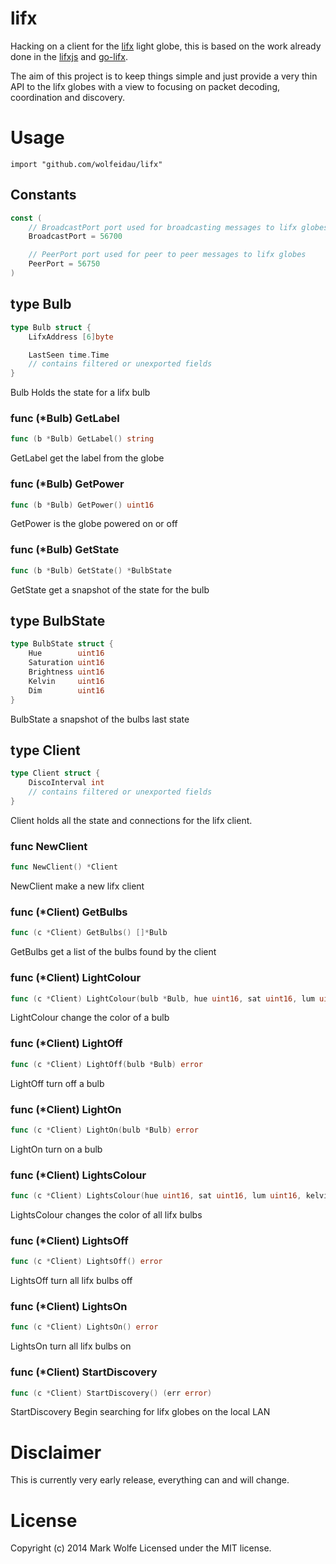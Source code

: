 # lifx 

Hacking on a client for the [lifx](http://lifx.co) light globe, this is based on the work already done in the [lifxjs](https://github.com/magicmonkey/lifxjs) and [go-lifx](https://github.com/bjeanes/go-lifx).

The aim of this project is to keep things simple and just provide a very thin API to the lifx globes with a view to focusing on packet decoding, coordination and discovery.

# Usage

    import "github.com/wolfeidau/lifx"

## Constants
``` go
const (
    // BroadcastPort port used for broadcasting messages to lifx globes
    BroadcastPort = 56700

    // PeerPort port used for peer to peer messages to lifx globes
    PeerPort = 56750
)
```

## type Bulb
``` go
type Bulb struct {
    LifxAddress [6]byte

    LastSeen time.Time
    // contains filtered or unexported fields
}
```
Bulb Holds the state for a lifx bulb

### func (\*Bulb) GetLabel
``` go
func (b *Bulb) GetLabel() string
```
GetLabel get the label from the globe

### func (\*Bulb) GetPower
``` go
func (b *Bulb) GetPower() uint16
```
GetPower is the globe powered on or off

### func (\*Bulb) GetState
``` go
func (b *Bulb) GetState() *BulbState
```
GetState get a snapshot of the state for the bulb

## type BulbState
``` go
type BulbState struct {
    Hue        uint16
    Saturation uint16
    Brightness uint16
    Kelvin     uint16
    Dim        uint16
}
```
BulbState a snapshot of the bulbs last state

## type Client
``` go
type Client struct {
    DiscoInterval int
    // contains filtered or unexported fields
}
```
Client holds all the state and connections for the lifx client.

### func NewClient
``` go
func NewClient() *Client
```
NewClient make a new lifx client




### func (\*Client) GetBulbs
``` go
func (c *Client) GetBulbs() []*Bulb
```
GetBulbs get a list of the bulbs found by the client



### func (\*Client) LightColour
``` go
func (c *Client) LightColour(bulb *Bulb, hue uint16, sat uint16, lum uint16, kelvin uint16, timing uint32) error
```
LightColour change the color of a bulb



### func (\*Client) LightOff
``` go
func (c *Client) LightOff(bulb *Bulb) error
```
LightOff turn off a bulb



### func (\*Client) LightOn
``` go
func (c *Client) LightOn(bulb *Bulb) error
```
LightOn turn on a bulb



### func (\*Client) LightsColour
``` go
func (c *Client) LightsColour(hue uint16, sat uint16, lum uint16, kelvin uint16, timing uint32) error
```
LightsColour changes the color of all lifx bulbs



### func (\*Client) LightsOff
``` go
func (c *Client) LightsOff() error
```
LightsOff turn all lifx bulbs off



### func (\*Client) LightsOn
``` go
func (c *Client) LightsOn() error
```
LightsOn turn all lifx bulbs on



### func (\*Client) StartDiscovery
``` go
func (c *Client) StartDiscovery() (err error)
```
StartDiscovery Begin searching for lifx globes on the local LAN

# Disclaimer

This is currently very early release, everything can and will change.

# License

Copyright (c) 2014 Mark Wolfe
Licensed under the MIT license.